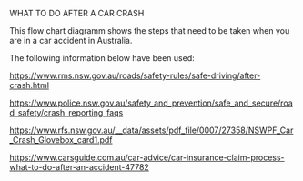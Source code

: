 ﻿WHAT TO DO AFTER A CAR CRASH

This flow chart diagramm shows the steps that need to be taken when you are in a car accident in Australia.

The following information below have been used:

https://www.rms.nsw.gov.au/roads/safety-rules/safe-driving/after-crash.html

https://www.police.nsw.gov.au/safety_and_prevention/safe_and_secure/road_safety/crash_reporting_faqs

https://www.rfs.nsw.gov.au/__data/assets/pdf_file/0007/27358/NSWPF_Car_Crash_Glovebox_card1.pdf

https://www.carsguide.com.au/car-advice/car-insurance-claim-process-what-to-do-after-an-accident-47782
